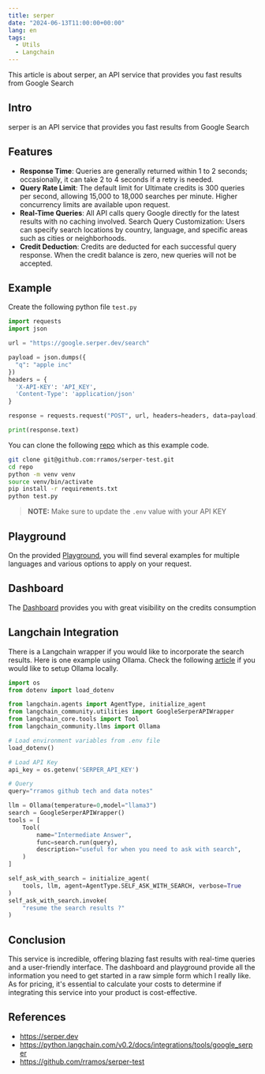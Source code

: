 ```yaml
---
title: serper
date: "2024-06-13T11:00:00+00:00"
lang: en
tags:
  - Utils
  - Langchain
---
```


This article is about serper, an API service that provides you fast results from Google Search

## Intro ##

serper is an API service that provides you fast results from Google Search

## Features ##

* **Response Time**: Queries are generally returned within 1 to 2 seconds; occasionally, it can take 2 to 4 seconds if a retry is needed.
* **Query Rate Limit**: The default limit for Ultimate credits is 300 queries per second, allowing 15,000 to 18,000 searches per minute. Higher concurrency limits are available upon request.
* **Real-Time Queries**: All API calls query Google directly for the latest results with no caching involved.
Search Query Customization: Users can specify search locations by country, language, and specific areas such as cities or neighborhoods.
* **Credit Deduction**: Credits are deducted for each successful query response. When the credit balance is zero, new queries will not be accepted.

## Example ##

Create the following python file `test.py`

```python
import requests
import json

url = "https://google.serper.dev/search"

payload = json.dumps({
  "q": "apple inc"
})
headers = {
  'X-API-KEY': 'API_KEY',
  'Content-Type': 'application/json'
}

response = requests.request("POST", url, headers=headers, data=payload)

print(response.text)
```

You can clone the following [repo](https://github.com/rramos/serper-test) which as this example code.

```sh
git clone git@github.com:rramos/serper-test.git
cd repo
python -m venv venv
source venv/bin/activate
pip install -r requirements.txt
python test.py
```

> **NOTE:** Make sure to update the `.env` value with your API KEY

## Playground ##

On the provided [Playground](]https://serper.dev/playground), you will find several examples for multiple languages and various options to apply on your request.

## Dashboard ##

The [Dashboard](https://serper.dev/dashboard) provides you with great visibility on the credits consumption

## Langchain Integration ##

There is a Langchain wrapper if you would like to incorporate the search results.
Here is one example using Ollama. Check the following [article](https://rramos.github.io/2024/05/31/ollama) if you would like to setup Ollama locally.

```python
import os
from dotenv import load_dotenv

from langchain.agents import AgentType, initialize_agent
from langchain_community.utilities import GoogleSerperAPIWrapper
from langchain_core.tools import Tool
from langchain_community.llms import Ollama

# Load environment variables from .env file
load_dotenv()

# Load API Key
api_key = os.getenv('SERPER_API_KEY')

# Query
query="rramos github tech and data notes"

llm = Ollama(temperature=0,model="llama3")
search = GoogleSerperAPIWrapper()
tools = [
    Tool(
        name="Intermediate Answer",
        func=search.run(query),
        description="useful for when you need to ask with search",
    )
]

self_ask_with_search = initialize_agent(
    tools, llm, agent=AgentType.SELF_ASK_WITH_SEARCH, verbose=True
)
self_ask_with_search.invoke(
    "resume the search results ?"
)
```

## Conclusion ##

This service is incredible, offering blazing fast results with real-time queries and a user-friendly interface. The dashboard and playground provide all the information you need to get started in a raw simple form which I really like. As for pricing, it's essential to calculate your costs to determine if integrating this service into your product is cost-effective.

## References ##

* <https://serper.dev>
* <https://python.langchain.com/v0.2/docs/integrations/tools/google_serper>
* <https://github.com/rramos/serper-test>
